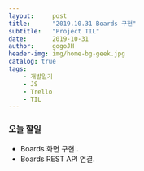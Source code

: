 ```yaml
---
layout:     post
title:      "2019.10.31 Boards 구현"
subtitle:   "Project TIL"
date:       2019-10-31
author:     gogoJH
header-img: img/home-bg-geek.jpg
catalog: true
tags:
    - 개발일기
    - JS
    - Trello
    - TIL
---
```

### 오늘 할일
- Boards  화면 구현 .
- Boards REST API  연결.

<!--stackedit_data:
eyJoaXN0b3J5IjpbMTkwOTUzNTQ5NV19
-->